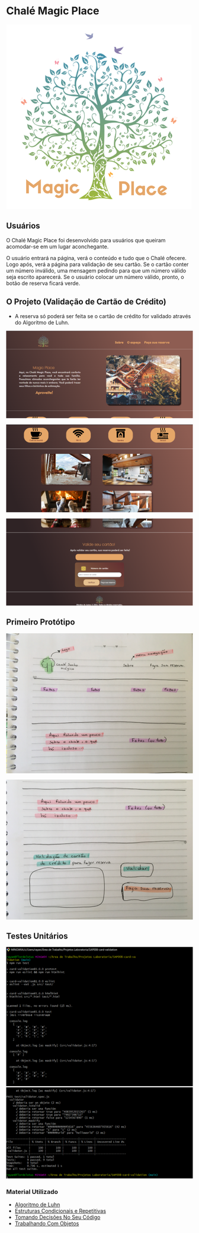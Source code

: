 # **Chalé Magic Place**


![Logo do Projeto](https://github.com/rayannepinto/SAP008-card-validation/blob/3843638d26d43b918959ce625070db92626d9bb7/src/imagens/magicplace.png)

## **Usuários**

O Chalé Magic Place foi desenvolvido para usuários que queiram acomodar-se em um lugar aconchegante.

O usuário entrará na página, verá o conteúdo e tudo que o Chalé ofecere. Logo após, verá a página para validação de seu cartão. Se o cartão conter um número inválido, uma mensagem pedindo para que um número válido seja escrito aparecerá. Se o usuário colocar um número válido, pronto, o botão de reserva ficará verde.


## **O Projeto (Validação de Cartão de Crédito)**

- A reserva só poderá ser feita se o cartão de crédito for validado através do Algoritmo de Luhn.


![imagem1.png](https://github.com/rayannepinto/SAP008-card-validation/blob/3843638d26d43b918959ce625070db92626d9bb7/src/imagens/imagem1.png)



![imagem2.png](https://github.com/rayannepinto/SAP008-card-validation/blob/3843638d26d43b918959ce625070db92626d9bb7/src/imagens/imagem2.png)



![imagem3.png](https://github.com/rayannepinto/SAP008-card-validation/blob/3843638d26d43b918959ce625070db92626d9bb7/src/imagens/imagem3.png)



## **Primeiro Protótipo**


![prot1.jpg](https://github.com/rayannepinto/SAP008-card-validation/blob/3843638d26d43b918959ce625070db92626d9bb7/src/imagens/prot1.jpg)


![prot2.jpg](https://github.com/rayannepinto/SAP008-card-validation/blob/3843638d26d43b918959ce625070db92626d9bb7/src/imagens/prot2.jpg)

## **Testes Unitários**

![testeunitário1](https://github.com/rayannepinto/SAP008-card-validation/blob/79fff7b01a21a9ad17efe7c24b309643eea63a90/src/imagens/teste1.png)
![testeunitário2](https://github.com/rayannepinto/SAP008-card-validation/blob/79fff7b01a21a9ad17efe7c24b309643eea63a90/src/imagens/teste2.png)


### **Material Utilizado**

* [Algoritmo de Luhn](https://www.linkedin.com/pulse/algoritmo-de-luhn-valida%C3%A7%C3%A3o-n%C3%BAmero-cart%C3%A3o-cr%C3%A9dito-pdi-hudson-martins-/?originalSubdomain=pt) 
* [Estruturas Condicionais e Repetitivas](https://curriculum.laboratoria.la/pt/topics/javascript/02-flow-control/01-conditionals-and-loops)
* [Tomando Decisões No Seu Código](https://developer.mozilla.org/pt-BR/docs/Learn/JavaScript/Building_blocks/conditionals)
* [Trabalhando Com Objetos](https://developer.mozilla.org/pt-BR/docs/Web/JavaScript/Guide/Working_with_Objects)

